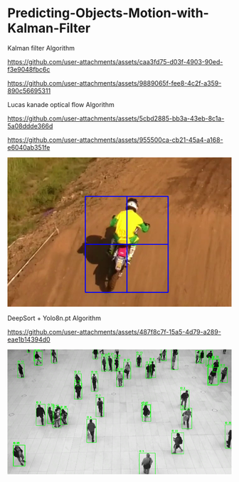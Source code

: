 # Predicting-Objects-Motion-with-Kalman-Filter

Kalman filter Algorithm

https://github.com/user-attachments/assets/caa3fd75-d03f-4903-90ed-f3e9048fbc6c

https://github.com/user-attachments/assets/9889065f-fee8-4c2f-a359-890c56695311

Lucas kanade optical flow Algorithm 

https://github.com/user-attachments/assets/5cbd2885-bb3a-43eb-8c1a-5a08ddde366d


https://github.com/user-attachments/assets/955500ca-cb21-45a4-a168-e6040ab351fe

 ![Image Alt](https://github.com/adityasuman10/Predicting-Objects-Motion/blob/fc9f1d5b5348fa83482ff735d1d6117053251d1f/assests/Screenshot%202025-05-21%20174851.png)

DeepSort + Yolo8n.pt Algorithm 

https://github.com/user-attachments/assets/487f8c7f-15a5-4d79-a289-eae1b14394d0

 ![Image Alt](https://github.com/adityasuman10/Predicting-Objects-Motion/blob/fc9f1d5b5348fa83482ff735d1d6117053251d1f/assests/Screenshot%202025-05-21%20224114.png)
